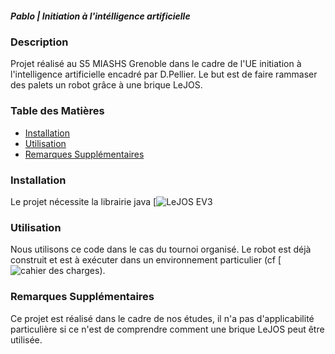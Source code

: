 ##### Pablo | Initiation à l'intélligence artificielle

### Description

Projet réalisé au S5 MIASHS Grenoble dans le cadre de l'UE initiation à l'intelligence artificielle encadré par D.Pellier. Le but est de faire rammaser des palets un robot grâce à une brique LeJOS.

### Table des Matières

- [Installation](#installation)
- [Utilisation](#utilisation)
- [Remarques Supplémentaires](#remarques)
### Installation

Le projet nécessite la librairie java [![LeJOS EV3](https://sourceforge.net/projects/ev3.lejos.p/files/)

### Utilisation

Nous utilisons ce code dans le cas du tournoi organisé. Le robot est déjà construit et est à exécuter dans un environnement particulier (cf [![cahier des charges](https://github.com/Circonstances/Pablo/wiki)).

### Remarques Supplémentaires

Ce projet est réalisé dans le cadre de nos études, il n'a pas d'applicabilité particulière si ce n'est de comprendre comment une brique LeJOS peut être utilisée.
